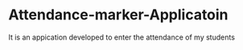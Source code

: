 # Attendance-marker-Applicatoin
It is an appication developed to enter the attendance of my students
